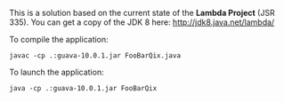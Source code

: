 This is a solution based on the current state of the **Lambda Project** (JSR 335).
You can get a copy of the JDK 8 here: http://jdk8.java.net/lambda/

To compile the application:

    javac -cp .:guava-10.0.1.jar FooBarQix.java

To launch the application:

    java -cp .:guava-10.0.1.jar FooBarQix
